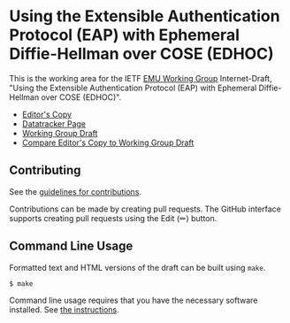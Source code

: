 # Using the Extensible Authentication Protocol (EAP) with Ephemeral Diffie-Hellman over COSE (EDHOC)

This is the working area for the IETF [EMU Working Group](https://datatracker.ietf.org/group/emu/documents/) Internet-Draft, "Using the Extensible Authentication Protocol (EAP) with Ephemeral Diffie-Hellman over COSE (EDHOC)".

* [Editor's Copy](https://dangarciacarrillo.github.io/i-d-eap-edhoc/#go.draft-ietf-emu-eap-edhoc.html)
* [Datatracker Page](https://datatracker.ietf.org/doc/draft-ietf-emu-eap-edhoc)
* [Working Group Draft](https://datatracker.ietf.org/doc/html/draft-ietf-emu-eap-edhoc)
* [Compare Editor's Copy to Working Group Draft](https://author-tools.ietf.org/iddiff?url1=https://tools.ietf.org/id/draft-ietf-emu-eap-edhoc.txt&url2=https://raw.githubusercontent.com/dangarciacarrillo/i-d-eap-edhoc/refs/heads/gh-pages/draft-ietf-emu-eap-edhoc.txt)


## Contributing

See the
[guidelines for contributions](https://github.com/dangarciacarrillo/i-d-eap-edhoc/blob/main/CONTRIBUTING.md).

Contributions can be made by creating pull requests.
The GitHub interface supports creating pull requests using the Edit (✏) button.


## Command Line Usage

Formatted text and HTML versions of the draft can be built using `make`.

```sh
$ make
```

Command line usage requires that you have the necessary software installed.  See
[the instructions](https://github.com/martinthomson/i-d-template/blob/main/doc/SETUP.md).

